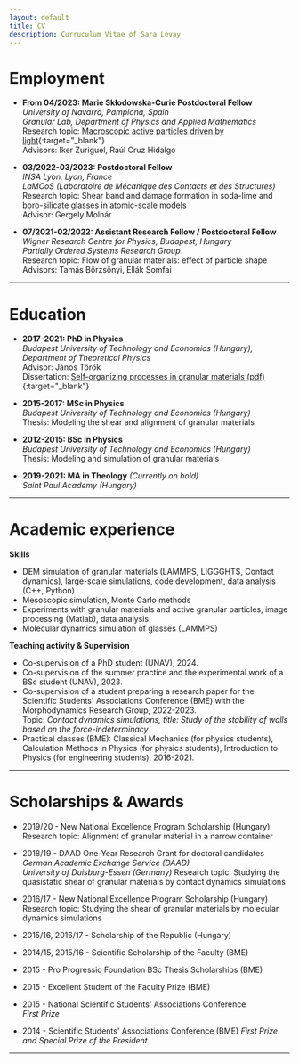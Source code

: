 ```yaml
---
layout: default
title: CV
description: Curruculum Vitae of Sara Levay
---
```


# Employment

* **From 04/2023: Marie Skłodowska-Curie Postdoctoral Fellow**  
  _University of Navarra, Pamplona, Spain_  
  _Granular Lab, Department of Physics and Applied Mathematics_  
  Research topic: [Macroscopic active particles driven by light](./photoactive.html){:target="_blank"}  
  Advisors: Iker Zuriguel, Raúl Cruz Hidalgo
  
* **03/2022-03/2023: Postdoctoral Fellow**  
  _INSA Lyon, Lyon, France_  
  _LaMCoS (Laboratoire de Mécanique des Contacts et des Structures)_  
  Research topic: Shear band and damage formation in soda-lime and boro-silicate glasses in atomic-scale models  
  Advisor: Gergely Molnár
  
* **07/2021-02/2022: Assistant Research Fellow / Postdoctoral Fellow**  
  _Wigner Research Centre for Physics, Budapest, Hungary_  
  _Partially Ordered Systems Research Group_  
  Research topic: Flow of granular materials: effect of particle shape  
  Advisors: Tamás Börzsönyi, Ellák Somfai
  
***

# Education

* **2017-2021: PhD in Physics**  
  _Budapest University of Technology and Economics (Hungary), Department of Theoretical Physics_  
  Advisor: János Török  
  Dissertation: [Self-organizing processes in granular materials (pdf)](https://repozitorium.omikk.bme.hu/bitstreams/0964e414-e6f7-4032-81b7-1e9d1efd00a2/download){:target="_blank"}

* **2015-2017: MSc in Physics**  
  _Budapest University of Technology and Economics (Hungary)_  
  Thesis: Modeling the shear and alignment of granular materials
  
* **2012-2015: BSc in Physics**  
  _Budapest University of Technology and Economics (Hungary)_  
  Thesis: Modeling and simulation of granular materials
  
* **2019-2021: MA in Theology** _(Currently on hold)_  
  _Saint Paul Academy (Hungary)_  
  
***
  
# Academic experience
**Skills**  
* DEM simulation of granular materials (LAMMPS, LIGGGHTS, Contact dynamics), large-scale simulations, code development, data analysis (C++, Python)
* Mesoscopic simulation, Monte Carlo methods
* Experiments with granular materials and active granular particles, image processing (Matlab), data analysis
* Molecular dynamics simulation of glasses (LAMMPS)

**Teaching activity & Supervision**
* Co-supervision of a PhD student (UNAV), 2024.
* Co-supervision of the summer practice and the experimental work of a BSc student (UNAV), 2023.
* Co-supervision of a student preparing a research paper for the Scientific Students' Associations Conference (BME) with the Morphodynamics Research Group, 2022-2023.  
  Topic: _Contact dynamics simulations, title: Study of the stability of walls based on the force-indeterminacy_
* Practical classes (BME): Classical Mechanics (for physics students), Calculation Methods in Physics (for physics students), Introduction to Physics (for engineering students), 2016-2021.

***

# Scholarships & Awards

* 2019/20 - New National Excellence Program Scholarship (Hungary)  
  Research topic: Alignment of granular material in a narrow container  
  
* 2018/19 - DAAD One-Year Research Grant for doctoral candidates  
  _German Academic Exchange Service (DAAD)_  
  _University of Duisburg-Essen (Germany)_
  Research topic: Studying the quasistatic shear of granular materials by contact dynamics simulations  
 
* 2016/17 - New National Excellence Program Scholarship (Hungary)  
  Research topic: Studying the shear of granular materials by molecular dynamics simulations
  
* 2015/16, 2016/17 - Scholarship of the Republic (Hungary)
  
* 2014/15, 2015/16 - Scientific Scholarship of the Faculty (BME)

* 2015 - Pro Progressio Foundation BSc Thesis Scholarships (BME)
 
* 2015 - Excellent Student of the Faculty Prize (BME)

* 2015 - National Scientific Students' Associations Conference  
  _First Prize_
 
* 2014 - Scientific Students' Associations Conference (BME)
  _First Prize and Special Prize of the President_
  
***


